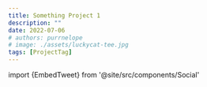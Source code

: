 ```yaml
---
title: Something Project 1
description: ""
date: 2022-07-06
# authors: purrnelope
# image: ./assets/luckycat-tee.jpg
tags: [ProjectTag]
---
```


import {EmbedTweet} from '@site/src/components/Social'